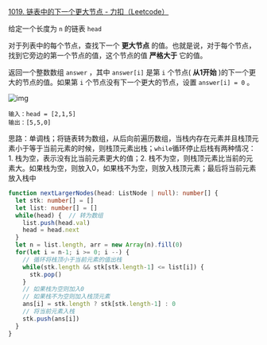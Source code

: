 [1019. 链表中的下一个更大节点 - 力扣（Leetcode）](https://leetcode.cn/problems/next-greater-node-in-linked-list/description/)

给定一个长度为 `n` 的链表 `head`

对于列表中的每个节点，查找下一个 **更大节点** 的值。也就是说，对于每个节点，找到它旁边的第一个节点的值，这个节点的值 **严格大于** 它的值。

返回一个整数数组 `answer` ，其中 `answer[i]` 是第 `i` 个节点( **从1开始** )的下一个更大的节点的值。如果第 `i` 个节点没有下一个更大的节点，设置 `answer[i] = 0` 。

![img](https://assets.leetcode.com/uploads/2021/08/05/linkedlistnext1.jpg)

```
输入：head = [2,1,5]
输出：[5,5,0]
```

思路：单调栈；将链表转为数组，从后向前遍历数组，当栈内存在元素并且栈顶元素小于等于当前元素的时候，则栈顶元素出栈；`while`循环停止后栈有两种情况：1. 栈为空，表示没有比当前元素更大的值；2. 栈不为空，则栈顶元素比当前的元素大。如果栈为空，则放入0，如果栈不为空，则放入栈顶元素；最后将当前元素放入栈中

```typescript
function nextLargerNodes(head: ListNode | null): number[] {
  let stk: number[] = []
  let list: number[] = []
  while(head) {  // 转为数组
    list.push(head.val)
    head = head.next
  }
  let n = list.length, arr = new Array(n).fill(0)
  for(let i = n-1; i >= 0; i --) {
    // 循环将栈顶小于当前元素的值出栈
    while(stk.length && stk[stk.length-1] <= list[i]) {
      stk.pop()
    }
    // 如果栈为空则加入0
    // 如果栈不为空则加入栈顶元素
    ans[i] = stk.length ? stk[stk.length-1] : 0
    // 将当前元素入栈
    stk.push(ans[i])
  }
}
```

